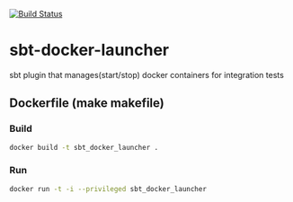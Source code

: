[![Build Status](https://travis-ci.org/stebourbi/sbt-docker-launcher.svg?branch=linuxUserInGroup)](https://travis-ci.org/stebourbi/sbt-docker-launcher)

# sbt-docker-launcher
sbt plugin that manages(start/stop) docker containers for integration tests


## Dockerfile (make makefile)

### Build

```sh
docker build -t sbt_docker_launcher .
```


### Run

```sh
docker run -t -i --privileged sbt_docker_launcher
```